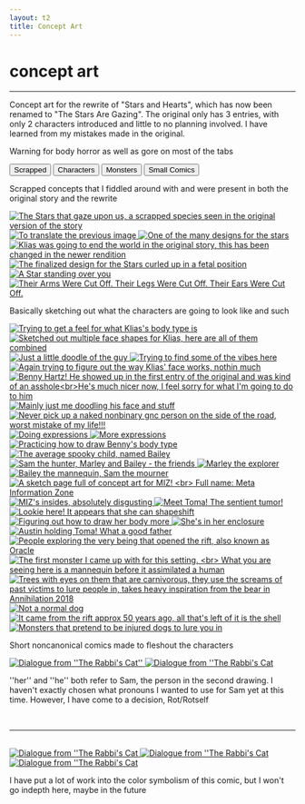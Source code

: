 ```yaml
---
layout: t2
title: Concept Art
---
```


# concept art

---

Concept art for the rewrite of "Stars and Hearts", which has now been renamed to "The Stars Are Gazing". The original only has 3 entries, with only 2 characters introduced and little to no planning involved. I have learned from my mistakes made in the original.

Warning for body horror as well as gore on most of the tabs

<div class="tab">
        <button class="tablinks" onclick="openCity(event, 'scr')" id="defaultOpen">
        Scrapped
       </button>
        <button class="tablinks" onclick="openCity(event, 'cha')" id="defaultOpen">
        Characters
       </button>    
        <button class="tablinks" onclick="openCity(event, 'mon')" id="defaultOpen">
        Monsters
       </button>  
        <button class="tablinks" onclick="openCity(event, 'sco')" id="defaultOpen">
        Small Comics
       </button>  
</div>
                <div id="scr" class="tabcontent">
    <div class="gallery">
        <p>Scrapped concepts that I fiddled around with and were present in both the original story and the rewrite</p>
        <a href="/_con/1starry.png" data-caption="The Stars that gaze upon us, a scrapped species seen in the original version of the story">
            <img class="thumb" src="/_con/1starry.png" alt="The Stars that gaze upon us, a scrapped species seen in the original version of the story">
        </a>
        <a href="/_con/1translator.png" data-caption="To translate the previous image">
            <img class="thumb" src="/_con/1translator.png" alt="To translate the previous image">
        </a>
        <a href="/_con/1star_angel.png" data-caption="One of the many designs for the stars">
            <img class="thumb" src="/_con/1star_angel.png" alt="One of the many designs for the stars">
        </a>
        <a href="/_con/1world_ender.png" data-caption="Klias was going to end the world in the original story, this has been changed in the newer rendition">
            <img class="thumb" src="/_con/1world_ender.png" alt="Klias was going to end the world in the original story, this has been changed in the newer rendition">
        </a>
        <a href="/_con/1fetal.png" data-caption="The finalized design for the Stars curled up in a fetal position">
            <img class="thumb" src="/_con/1fetal.png" alt="The finalized design for the Stars curled up in a fetal position">
        </a>
        <a href="/_con/1stander.png" data-caption="A Star standing over you">
            <img class="thumb" src="/_con/1stander.png" alt="A Star standing over you">
        </a>
        <a href="/_con/1gone.png" data-caption=" Their Arms Were Cut Off. Their Legs Were Cut Off. Their Ears Were Cut Off. ">
            <img class="thumb" src="/_con/1gone.png" alt=" Their Arms Were Cut Off. Their Legs Were Cut Off. Their Ears Were Cut Off. ">
        </a>
        </div>
</div>
                <div id="cha" class="tabcontent">
<div class="gallery">
    <p>Basically sketching out what the characters are going to look like and such</p>
        <a href="/_con/2klias_bod.png" data-caption="Trying to get a feel for what Klias's body type is">
            <img class="thumb" src="/_con/2klias_bod.png" alt="Trying to get a feel for what Klias's body type is">
        </a>
        <a href="/_con/2klias_face.png" data-caption="Sketched out multiple face shapes for Klias, here are all of them combined">
            <img class="thumb" src="/_con/2klias_face.png" alt="Sketched out multiple face shapes for Klias, here are all of them combined">
        </a>
        <a href="/_con/2bored.png" data-caption="Just a little doodle of the guy">
            <img class="thumb" src="/_con/2bored.png" alt="Just a little doodle of the guy">
        </a>
        <a href="/_con/2godless.png" data-caption="Trying to find some of the vibes here">
            <img class="thumb" src="/_con/2godless.png" alt="Trying to find some of the vibes here">
        </a>
        <a href="/_con/2twinklol.png" data-caption="Again trying to figure out the way Klias' face works, nothin much">
            <img class="thumb" src="/_con/2twinklol.png" alt="Again trying to figure out the way Klias' face works, nothin much">
        </a>
        <a href="/_con/2benny.png" data-caption="Benny Hartz! He showed up in the first entry of the original and was kind of an asshole<br>He's much nicer now, I feel sorry for what I'm going to do to him">
            <img class="thumb" src="/_con/2benny.png" alt="Benny Hartz! He showed up in the first entry of the original and was kind of an asshole<br>He's much nicer now, I feel sorry for what I'm going to do to him">
        </a>
        <a href="/_con/2blush.png" data-caption="Mainly just me doodling his face and stuff">
            <img class="thumb" src="/_con/2blush.png" alt="Mainly just me doodling his face and stuff">
        </a>
        <a href="/_con/2drive.png" data-caption="Never pick up a naked nonbinary gnc person on the side of the road, worst mistake of my life!!! ">
            <img class="thumb" src="/_con/2drive.png" alt="Never pick up a naked nonbinary gnc person on the side of the road, worst mistake of my life!!! ">
        </a>
        <a href="/_con/2stare.png" data-caption="Doing expressions">
            <img class="thumb" src="/_con/2stare.png" alt="Doing expressions">
        </a>
        <a href="/_con/2starebutsad.png" data-caption="More expressions">
            <img class="thumb" src="/_con/2starebutsad.png" alt="More expressions">
        </a>
        <a href="/_con/2benatomyprac.png" data-caption="Practicing how to draw Benny's body type">
            <img class="thumb" src="/_con/2benatomyprac.png" alt="Practicing how to draw Benny's body type">
        </a>
        <a href="/_con/2bailey.png" data-caption="The average spooky child, named Bailey">
            <img class="thumb" src="/_con/2bailey.png" alt="The average spooky child, named Bailey">
        </a>
        <a href="/_con/2bg_prac.png" data-caption="Sam the hunter, Marley and Bailey - the friends">
            <img class="thumb" src="/_con/2bg_prac.png" alt="Sam the hunter, Marley and Bailey - the friends">
        </a>
        <a href="/_con/2entertherift.png" data-caption="Marley the explorer">
            <img class="thumb" src="/_con/2entertherift.png" alt="Marley the explorer">
        </a>
        <a href="/_con/2missing.png" data-caption="Bailey the mannequin, Sam the mourner">
            <img class="thumb" src="/_con/2missing.png" alt="Bailey the mannequin, Sam the mourner">
        </a>
        <a href="/_con/2miz_sketch.png" data-caption="A sketch page full of concept art for MIZ! Full name: Meta Information Zone">
            <img class="thumb" src="/_con/2miz_sketch.png" alt="A sketch page full of concept art for MIZ! <br> Full name: Meta Information Zone">
        </a>
        <a href="/_con/2mizbrain.png" data-caption="MIZ's insides, absolutely disgusting">
            <img class="thumb" src="/_con/2mizbrain.png" alt="MIZ's insides, absolutely disgusting">
        </a>
        <a href="/_con/2toma.png" data-caption="Meet Toma! The sentient tumor!">
            <img class="thumb" src="/_con/2toma.png" alt="Meet Toma! The sentient tumor!">
        </a>
        <a href="/_con/2tomabod.png" data-caption="Lookie here! It appears that she can shapeshift">
            <img class="thumb" src="/_con/2tomabod.png" alt="Lookie here! It appears that she can shapeshift">
        </a>
        <a href="/_con/2tomabodagain.png" data-caption="Figuring out how to draw her body more">
            <img class="thumb" src="/_con/2tomabodagain.png" alt="Figuring out how to draw her body more">
        </a>
        <a href="/_con/2terrarium.png" data-caption="She's in her enclosure">
            <img class="thumb" src="/_con/2terrarium.png" alt="She's in her enclosure">
        </a>
        <a href="/_con/2austin.png" data-caption="Austin holding Toma! What a good father">
            <img class="thumb" src="/_con/2austin.png" alt="Austin holding Toma! What a good father">
        </a>
        <a href="/_con/2oracle.png" data-caption="People exploring the very being that opened the rift, also known as Oracle">
            <img class="thumb" src="/_con/2oracle.png" alt="People exploring the very being that opened the rift, also known as Oracle">
        </a>
    </div>
</div>
                <div id="mon" class="tabcontent">
<div class="gallery">
        <a href="/_con/3mannequin.png" data-caption="The first monster I came up with for this setting. <br> What you are seeing here is a mannequin before it assimilated a human">
            <img class="thumb" src="/_con/3mannequin.png" alt="The first monster I came up with for this setting. <br> What you are seeing here is a mannequin before it assimilated a human">
        </a>
        <a href="/_con/3Treecker.png" data-caption="Trees with eyes on them that are carnivorous, they use the screams of past victims to lure people in, takes heavy inspiration from the bear in Annihilation 2018">
            <img class="thumb" src="/_con/3Treecker.png" alt="Trees with eyes on them that are carnivorous, they use the screams of past victims to lure people in, takes heavy inspiration from the bear in Annihilation 2018">
        </a>
        <a href="/_con/3dog.png" data-caption="Not a normal dog">
            <img class="thumb" src="/_con/3dog.png" alt="Not a normal dog">
        </a>
        <a href="/_con/3theshell.png" data-caption="It came from the rift approx 50 years ago, all that's left of it is the shell">
            <img class="thumb" src="/_con/3theshell.png" alt="It came from the rift approx 50 years ago, all that's left of it is the shell
">
        </a>
        <a href="/_con/3doglore.png" data-caption="Monsters that pretend to be injured dogs to lure you in">
            <img class="thumb" src="/_con/3doglore.png" alt="Monsters that pretend to be injured dogs to lure you in">
        </a>
    </div>
</div>
                <div id="sco" class="tabcontent">
    <p>Short noncanonical comics made to fleshout the characters</p>
    <div class="gallery">
        <a href="/_con/4_spokenword_1.png" data-caption="Dialogue from ''The Rabbi's Cat''">
            <img class="thumb" src="/_con/4_spokenword_1.png" alt="Dialogue from ''The Rabbi's Cat''">
        </a>
        <a href="/_con/4_spokenword_2.png" data-caption="Dialogue from ''The Rabbi's Cat">
            <img class="thumb" src="/_con/4_spokenword_2.png" alt="Dialogue from ''The Rabbi's Cat">
        </a>
    </div>
        <p>''her'' and ''he'' both refer to Sam, the person in the second drawing. I haven't exactly chosen what pronouns I wanted to use for Sam yet at this time. However, I have come to a decision, Rot/Rotself</p>
        <br><hr><br>
        <div class="gallery">
        <a href="/_con/4_oneday_1.png" data-caption="Dialogue from ''The Rabbi's Cat">
            <img class="thumb" src="/_con/4_oneday_1.png" alt="Dialogue from ''The Rabbi's Cat">
        </a>
        <a href="/_con/4_oneday_2.png" data-caption="Dialogue from ''The Rabbi's Cat">
            <img class="thumb" src="/_con/4_oneday_2.png" alt="Dialogue from ''The Rabbi's Cat">
        </a>
        <a href="/_con/4_oneday_3.png" data-caption="Dialogue from ''The Rabbi's Cat">
            <img class="thumb" src="/_con/4_oneday_3.png" alt="Dialogue from ''The Rabbi's Cat">
        </a>
        <p>I have put a lot of work into the color symbolism of this comic, but I won't go indepth here, maybe in the future</p>
    </div>
</div>